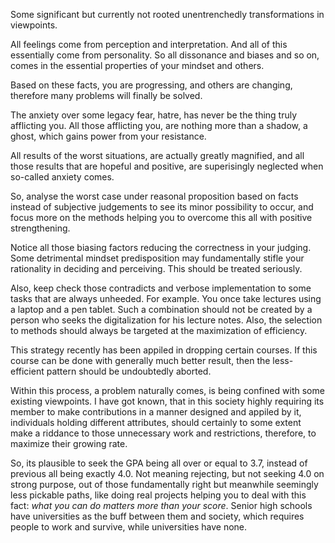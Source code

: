 Some significant but currently not rooted unentrenchedly transformations in viewpoints.

All feelings come from perception and interpretation. And all of this essentially come from personality. So all dissonance and biases and so on, comes in the essential properties of your mindset and others. 

Based on these facts, you are progressing, and others are changing, therefore many problems will finally be solved.

The anxiety over some legacy fear, hatre, has never be the thing truly afflicting you. All those afflicting you, are nothing more than a shadow, a ghost, which gains power from your resistance.

All results of the worst situations, are actually greatly magnified, and all those results that are hopeful and positive, are superisingly neglected when so-called anxiety comes.

So, analyse the worst case under reasonal proposition based on facts instead of subjective judgements to see its minor possibility to occur, and focus more on the methods helping you to overcome this all with positive strengthening.

Notice all those biasing factors reducing the correctness in your judging. Some detrimental mindset predisposition may fundamentally stifle your rationality in deciding and perceiving. This should be treated seriously.

Also, keep check those contradicts and verbose implementation to some tasks that are always unheeded. For example. You once take lectures using a laptop and a pen tablet. Such a combination should not be created by a person who seeks the digitalization for his lecture notes. Also, the selection to methods should always be targeted at the maximization of efficiency.

This strategy recently has been appiled in dropping certain courses. If this course can be done with generally much better result, then the less-efficient pattern should be undoubtedly aborted.

Within this process, a problem naturally comes, is being confined with some existing viewpoints. I have got known, that in this society highly requiring its member to make contributions in a manner designed and appiled by it, individuals holding different attributes, should certainly to some extent make a riddance to those unnecessary work and restrictions, therefore, to maximize their growing rate.

So, its plausible to seek the GPA being all over or equal to 3.7, instead of previous all being exactly 4.0. Not meaning rejecting, but not seeking 4.0 on strong purpose, out of those fundamentally right but meanwhile seemingly less pickable paths, like doing real projects helping you to deal with this fact: *what you can do matters more than your score*. Senior high schools have universities as the buff between them and society, which requires people to work and survive, while universities have none.